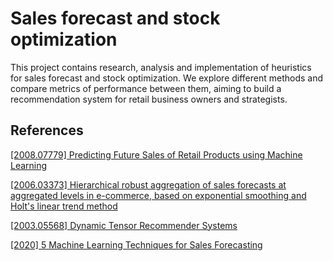 # Sales forecast and stock optimization

This project contains research, analysis and implementation of heuristics for sales forecast and stock optimization. We explore different methods and compare metrics of performance between them, aiming to build a recommendation system for retail business owners and strategists.

## References

[[2008.07779] Predicting Future Sales of Retail Products using Machine Learning](https://arxiv.org/abs/2008.07779)

[[2006.03373] Hierarchical robust aggregation of sales forecasts at aggregated levels in e-commerce, based on exponential smoothing and Holt's linear trend method](https://arxiv.org/abs/2006.03373)

[[2003.05568] Dynamic Tensor Recommender Systems](https://arxiv.org/abs/2003.05568)

[[2020] 5 Machine Learning Techniques for Sales Forecasting](https://towardsdatascience.com/5-machine-learning-techniques-for-sales-forecasting-598e4984b109)
